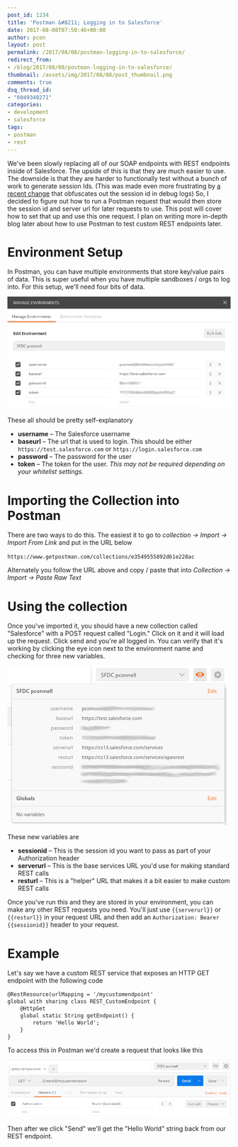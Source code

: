 ```yaml
---
post_id: 1234
title: 'Postman &#8211; Logging in to Salesforce'
date: 2017-08-08T07:50:46+00:00
author: pcon
layout: post
permalink: /2017/08/08/postman-logging-in-to-salesforce/
redirect_from:
- /blog/2017/08/08/postman-logging-in-to-salesforce/
thumbnail: /assets/img/2017/08/08/post_thumbnail.png
comments: true
dsq_thread_id:
- "6049340271"
categories:
- development
- salesforce
tags:
- postman
- rest
---
```

We've been slowly replacing all of our SOAP endpoints with REST endpoints inside of Salesforce.  The upside of this is that they are much easier to use.  The downside is that they are harder to functionally test without a bunch of work to generate session Ids.  (This was made even more frustrating by [a recent change](https://salesforce.stackexchange.com/questions/179845/session-id-remove-issue-in-api-callouts-in-salesforce/180216#180216) that obfuscates out the session id in debug logs)  So, I decided to figure out how to run a Postman request that would then store the session id and server url for later requests to use.  This post will cover how to set that up and use this one request.  I plan on writing more in-depth blog later about how to use Postman to test custom REST endpoints later.

<!--more-->

# Environment Setup

In Postman, you can have multiple environments that store key/value pairs of data.  This is super useful when you have multiple sandboxes / orgs to log into.  For this setup, we'll need four bits of data.

![Environments](/assets/img/2017/08/08/environments.png)

These all should be pretty self-explanatory

* **username** &#8211; The Salesforce username
* **baseurl** &#8211; The url that is used to login.  This should be either `https://test.salesforce.com` or `https://login.salesforce.com`
* **password** &#8211; The password for the user
* **token** &#8211; The token for the user.  _This may not be required depending on your whitelist settings._

# Importing the Collection into Postman

There are two ways to do this.  The easiest it to go to _collection -> Import -> Import From Link_ and put in the URL below

`https://www.getpostman.com/collections/e3549555892d61e228ac`

Alternately you follow the URL above and copy / paste that into _Collection -> Import -> Paste Raw Text_

# Using the collection

Once you've imported it, you should have a new collection called "Salesforce" with a POST request called "Login."  Click on it and it will load up the request.  Click send and you're all logged in.  You can verify that it's working by clicking the eye icon next to the environment name and checking for three new variables.

![Updated Variables](/assets/img/2017/08/08/updatedVariables.png)

These new variables are

* **sessionid** &#8211; This is the session id you want to pass as part of your Authorization header
* **serverurl** &#8211; This is the base services URL you'd use for making standard REST calls
* **resturl** &#8211; This is a "helper" URL that makes it a bit easier to make custom REST calls

Once you've run this and they are stored in your environment, you can make any other REST requests you need.  You'll just use `{{serverurl}}` or `{{resturl}}` in your request URL and then add an `Authorization: Bearer {{sessionid}}` header to your request.

# Example

Let's say we have a custom REST service that exposes an HTTP GET endpoint with the following code

```apex
@RestResource(urlMapping = '/mycustomendpoint'
global with sharing class REST_CustomEndpoint {
    @HttpGet
    global static String getEndpoint() {
        return 'Hello World';
    }
}
```

To access this in Postman we'd create a request that looks like this

![Postman request](/assets/img/2017/08/08/postmanRequest.png)

Then after we click "Send" we'll get the "Hello World" string back from our REST endpoint.